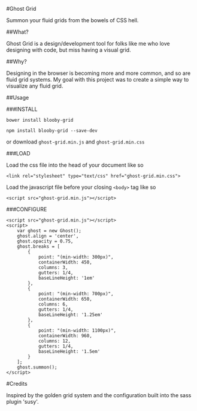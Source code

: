 #Ghost Grid

Summon your fluid grids from the bowels of CSS hell.

##What?

Ghost Grid is a design/development tool for folks like me who love designing with code, but miss having a visual grid.

##Why?

Designing in the browser is becoming more and more common, and so are fluid grid systems. My goal with this project was to create a simple way to visualize any fluid grid.

##Usage

###INSTALL

```
bower install blooby-grid
```
```
npm install blooby-grid --save-dev
```
or download `ghost-grid.min.js` and `ghost-grid.min.css`

###LOAD

Load the css file into the head of your document like so
```
<link rel="stylesheet" type="text/css" href="ghost-grid.min.css">
```

Load the javascript file before your closing `<body>` tag like so
```
<script src="ghost-grid.min.js"></script>
```

###CONFIGURE

```
<script src="ghost-grid.min.js"></script>
<script>
	var ghost = new Ghost();
	ghost.align = 'center',
	ghost.opacity = 0.75,
	ghost.breaks = [
		{
	        point: "(min-width: 300px)",
	        containerWidth: 450,
	        columns: 3,
	        gutters: 1/4,
	        baseLineHeight: '1em'
	    },
	    {
	        point: "(min-width: 700px)",
	        containerWidth: 650,
	        columns: 6,
	        gutters: 1/4,
	        baseLineHeight: '1.25em'
	    },
	    {
	        point: "(min-width: 1100px)",
	        containerWidth: 960,
	        columns: 12,
	        gutters: 1/4,
	        baseLineHeight: '1.5em'
	    }    
	];
	ghost.summon();
</script>
```

#Credits

Inspired by the golden grid system and the configuration built into the sass plugin 'susy'.